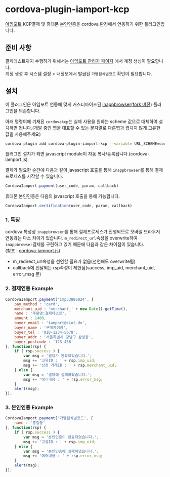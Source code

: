 # cordova-plugin-iamport-kcp
[아임포트](http://www.iamport.kr) KCP결제 및 휴대폰 본인인증을 cordova 환경에서 연동하기 위한 플러그인입니다.

## 준비 사항  
결제테스트까지 수행하기 위해서는 [아임포트 관리자 페이지](https://admin.iamport.kr) 에서 계정 생성이 필요합니다.  
계정 생성 후 시스템 설정 > 내정보에서 발급된 `가맹점식별코드` 확인이 필요합니다.  

## 설치  

이 플러그인은 아임포트 연동에 맞게 커스터마이즈된 [inappbrowser(fork 버전)](https://github.com/iamport/cordova-plugin-inappbrowser) 플러그인을 의존합니다.  

아래 명령어에 기재된 `cordovakcp`는 실제 사용을 원하는 scheme 값으로 대체하여 설치하면 됩니다.(개발 중인 앱을 대표할 수 있는 문자열로 다른앱과 겹치지 않게 고유한 값을 사용해주세요)  

```bash
cordova plugin add cordova-plugin-iamport-kcp --variable URL_SCHEME=cordovakcp --save
```

플러그인 설치가 되면 javascript module이 자동 복사/등록됩니다.(cordova-iamport.js)  

결제가 필요한 순간에 다음과 같이 javascript 호출을 통해 `inappbrowser`를 통해 결제 프로세스를 시작할 수 있습니다.  

```javascript
CordovaIamport.payment(user_code, param, callback)
```

휴대폰 본인인증은 다음의 javascript 호출을 통해 가능합니다.     

```javascript
CordovaIamport.certification(user_code, param, callback)
```

### 1. 특징  
cordova 특성상 `inappbrowser`를 통해 결제프로세스가 진행되므로 모바일 브라우저 연동과는 다소 차이가 있습니다. 
`m_redirect_url`속성을 overwrite하여 `inappbrowser`결제를 구현하고 있기 때문에 다음과 같은 차이점이 있습니다.  
(참조 : [cordova-iamport.js](https://github.com/iamport/iamport-ionic-inicis/blob/master/www/js/cordova-iamport.js#L18-L19))  

- m\_redirect\_url속성을 선언할 필요가 없음(선언해도 overwrite됨)  
- callback에 전달되는 rsp속성이 제한됨(success, imp\_uid, merchant\_uid, error\_msg 뿐)  

### 2. 결제연동 Example  
```javascript
CordovaIamport.payment('imp33886024', {
    pay_method : 'card',
    merchant_uid : 'merchant_' + new Date().getTime(),
    name : '주문명:결제테스트',
    amount : 1400,
    buyer_email : 'iamport@siot.do',
    buyer_name : '구매자이름',
    buyer_tel : '010-1234-5678',
    buyer_addr : '서울특별시 강남구 삼성동',
    buyer_postcode : '123-456'
}, function(rsp) {
    if ( rsp.success ) {
        var msg = '결제가 완료되었습니다.';
        msg += '고유ID : ' + rsp.imp_uid;
        msg += '상점 거래ID : ' + rsp.merchant_uid;
    } else {
        var msg = '결제에 실패하였습니다.';
        msg += '에러내용 : ' + rsp.error_msg;
    }
    alert(msg);
});
```

### 3. 본인인증 Example  
```javascript
CordovaIamport.payment('가맹점식별코드', {
    name : '홍길동'
}, function(rsp) {
    if ( rsp.success ) {
        var msg = '본인인증이 완료되었습니다.';
        msg += '고유ID : ' + rsp.imp_uid;
    } else {
        var msg = '본인인증에 실패하였습니다.';
        msg += '에러내용 : ' + rsp.error_msg;
    }
    alert(msg);
});
```
